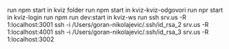 run npm start in kviz folder
run npm start in kviz-kviz-odgovori
run npr start in kviz-login
run npm run dev:start in kviz-ws 
run ssh srv.us -R 1:localhost:3001
ssh -i /Users/goran-nikolajevic/.ssh/id_rsa_2 srv.us -R 1:localhost:4001
ssh -i /Users/goran-nikolajevic/.ssh/id_rsa_3 srv.us -R 1:localhost:3002

